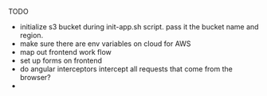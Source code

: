 TODO
- initialize s3 bucket during init-app.sh script. pass it the bucket name and region.
- make sure there are env variables on cloud for AWS
- map out frontend work flow
- set up forms on frontend
- do angular interceptors intercept all requests that come from the browser? 
-